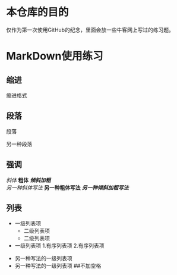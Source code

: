 # 本仓库的目的
仅作为第一次使用GitHub的纪念，里面会放一些牛客网上写过的练习题。
# MarkDown使用练习
## 缩进
  缩进格式  
## 段落
  段落

  另一种段落  
## 强调
*斜体* **粗体** ***倾斜加粗***  
_另一种斜体写法_ __另一种粗体写法__ ___另一种倾斜加粗写法___  
## 列表
* 一级列表项
  * 二级列表项
  * 二级列表项
* 一级列表项
  1.有序列表项
  2.有序列表项
- 另一种写法的一级列表项
- 另一种写法的一级列表项
##不加空格

